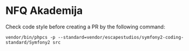 NFQ Akademija
============

Check code style before creating a PR by the following command:

```
vendor/bin/phpcs -p --standard=vendor/escapestudios/symfony2-coding-standard/Symfony2 src
```
